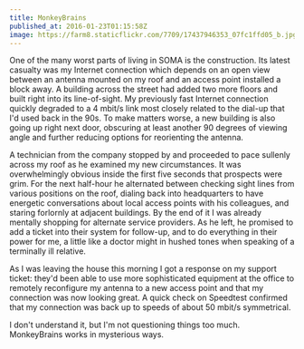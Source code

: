 ```yaml
---
title: MonkeyBrains
published_at: 2016-01-23T01:15:58Z
image: https://farm8.staticflickr.com/7709/17437946353_07fc1ffd05_b.jpg
---
```


One of the many worst parts of living in SOMA is the construction. Its latest
casualty was my Internet connection which depends on an open view between an
antenna mounted on my roof and an access point installed a block away. A
building across the street had added two more floors and built right into its
line-of-sight. My previously fast Internet connection quickly degraded to a 4
mbit/s link most closely related to the dial-up that I'd used back in the 90s.
To make matters worse, a new building is also going up right next door,
obscuring at least another 90 degrees of viewing angle and further reducing
options for reorienting the antenna.

A technician from the company stopped by and proceeded to pace sullenly across
my roof as he examined my new circumstances. It was overwhelmingly obvious
inside the first five seconds that prospects were grim. For the next half-hour
he alternated between checking sight lines from various positions on the roof,
dialing back into headquarters to have energetic conversations about local
access points with his colleagues, and staring forlornly at adjacent buildings.
By the end of it I was already mentally shopping for alternate service
providers. As he left, he promised to add a ticket into their system for
follow-up, and to do everything in their power for me, a little like a doctor
might in hushed tones when speaking of a terminally ill relative.

As I was leaving the house this morning I got a response on my support ticket:
they'd been able to use more sophisticated equipment at the office to remotely
reconfigure my antenna to a new access point and that my connection was now
looking great. A quick check on Speedtest confirmed that my connection was back
up to speeds of about 50 mbit/s symmetrical.

I don't understand it, but I'm not questioning things too much. MonkeyBrains
works in mysterious ways.
